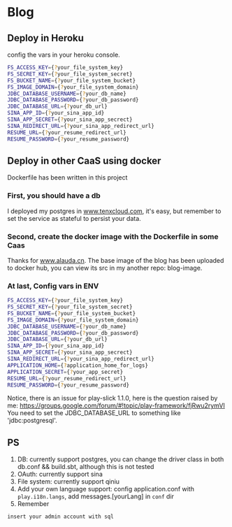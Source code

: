 # Blog

## Deploy in Heroku
config the vars in your heroku console.
```sh
FS_ACCESS_KEY={?your_file_system_key}
FS_SECRET_KEY={?your_file_system_secret}
FS_BUCKET_NAME={?your_file_system_bucket}
FS_IMAGE_DOMAIN={?your_file_system_domain}
JDBC_DATABASE_USERNAME={?your_db_name}
JDBC_DATABASE_PASSWORD={?your_db_password}
JDBC_DATABASE_URL={?your_db_url}
SINA_APP_ID={?your_sina_app_id}
SINA_APP_SECRET={?your_sina_app_secrect}
SINA_REDIRECT_URL={?your_sina_app_redirect_url}
RESUME_URL={?your_resume_redirect_url}
RESUME_PASSWORD={?your_resume_password}
```

## Deploy in other CaaS using docker
Dockerfile has been written in this project
### First, you should have a db
I deployed my postgres in www.tenxcloud.com, it's easy, but remember to set the service as stateful to persist your data.
### Second, create the docker image with the Dockerfile in some Caas
Thanks for www.alauda.cn. 
The base image of the blog has been uploaded to docker hub, you can view its src in my another repo: blog-image.
### At last, Config vars in ENV
```sh
FS_ACCESS_KEY={?your_file_system_key}
FS_SECRET_KEY={?your_file_system_secret}
FS_BUCKET_NAME={?your_file_system_bucket}
FS_IMAGE_DOMAIN={?your_file_system_domain}
JDBC_DATABASE_USERNAME={?your_db_name}
JDBC_DATABASE_PASSWORD={?your_db_password}
JDBC_DATABASE_URL={?your_db_url}
SINA_APP_ID={?your_sina_app_id}
SINA_APP_SECRET={?your_sina_app_secrect}
SINA_REDIRECT_URL={?your_sina_app_redirect_url}
APPLICATION_HOME={?application_home_for_logs}
APPLICATION_SECRET={?your_app_secret}
RESUME_URL={?your_resume_redirect_url}
RESUME_PASSWORD={?your_resume_password}
```
Notice, there is an issue for play-slick 1.1.0, here is the question raised by me: https://groups.google.com/forum/#!topic/play-framework/fjRwu2rymVI
You need to set the JDBC_DATABASE_URL to something like 'jdbc:postgresql'.

## PS
1. DB: currently support postgres, you can change the driver class in both db.conf && build.sbt, although this is not tested
2. OAuth: currently support sina
3. File system: currently support qiniu
4. Add your own language support: config application.conf with `play.i18n.langs`, add messages.[yourLang] in `conf` dir
5. Remember
```sh
insert your admin account with sql
```
